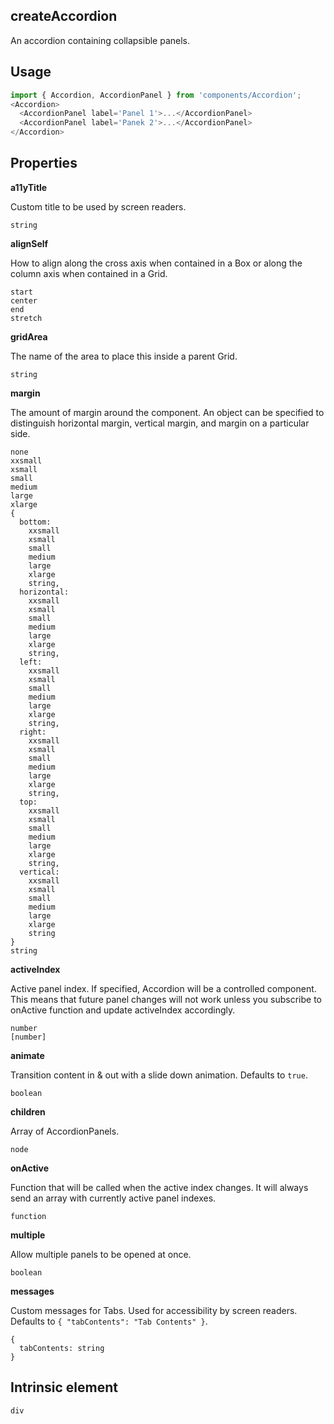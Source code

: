<!-- ! This is a generated file. To make changes, edit <Component>.doc.js ! -->
## createAccordion
An accordion containing collapsible panels.

## Usage

```javascript
import { Accordion, AccordionPanel } from 'components/Accordion';
<Accordion>
  <AccordionPanel label='Panel 1'>...</AccordionPanel>
  <AccordionPanel label='Panek 2'>...</AccordionPanel>
</Accordion>
```

## Properties

**a11yTitle**

Custom title to be used by screen readers.

```
string
```

**alignSelf**

How to align along the cross axis when contained in
      a Box or along the column axis when contained in a Grid.

```
start
center
end
stretch
```

**gridArea**

The name of the area to place
    this inside a parent Grid.

```
string
```

**margin**

The amount of margin around the component. An object can
      be specified to distinguish horizontal margin, vertical margin, and
      margin on a particular side.

```
none
xxsmall
xsmall
small
medium
large
xlarge
{
  bottom: 
    xxsmall
    xsmall
    small
    medium
    large
    xlarge
    string,
  horizontal: 
    xxsmall
    xsmall
    small
    medium
    large
    xlarge
    string,
  left: 
    xxsmall
    xsmall
    small
    medium
    large
    xlarge
    string,
  right: 
    xxsmall
    xsmall
    small
    medium
    large
    xlarge
    string,
  top: 
    xxsmall
    xsmall
    small
    medium
    large
    xlarge
    string,
  vertical: 
    xxsmall
    xsmall
    small
    medium
    large
    xlarge
    string
}
string
```

**activeIndex**

Active panel index. If specified, Accordion will be a controlled component. This means that future
panel changes will not work unless you subscribe to onActive function and update activeIndex
accordingly.

```
number
[number]
```

**animate**

Transition content in & out with a slide down animation. Defaults to `true`.

```
boolean
```

**children**

Array of AccordionPanels.

```
node
```

**onActive**

Function that will be called when the active index changes.
It will always send an array with currently active panel indexes.

```
function
```

**multiple**

Allow multiple panels to be opened at once.

```
boolean
```

**messages**

Custom messages for Tabs. Used for accessibility by screen readers. Defaults to `{
  "tabContents": "Tab Contents"
}`.

```
{
  tabContents: string
}
```
  
## Intrinsic element

```
div
```
